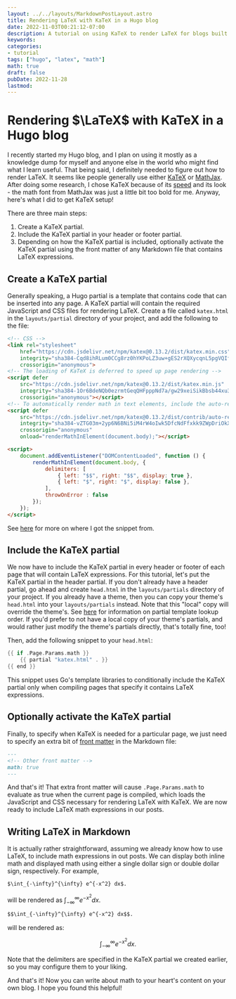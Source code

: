 ```yaml
---
layout: ../../layouts/MarkdownPostLayout.astro
title: Rendering LaTeX with KaTeX in a Hugo blog
date: 2022-11-03T00:21:12-07:00
description: A tutorial on using KaTeX to render LaTeX for blogs built with Hugo.
keywords:
categories:
- tutorial
tags: ["hugo", "latex", "math"]
math: true
draft: false
pubDate: 2022-11-28
lastmod:
---
```


# Rendering $\LaTeX$ with KaTeX in a Hugo blog

I recently started my Hugo blog, and I plan on using it mostly as a knowledge dump for myself and anyone else in the world who might find what I learn useful. That being said, I definitely needed to figure out how to render LaTeX. It seems like people generally use either [KaTeX](https://katex.org/) or [MathJax](https://www.mathjax.org/). After doing some research, I chose KaTeX because of its [speed](https://www.intmath.com/cg5/katex-mathjax-comparison.php) and its look - the math font from MathJax was just a little bit too bold for me. Anyway, here's what I did
to get KaTeX setup!

There are three main steps:

1. Create a KaTeX partial.
2. Include the KaTeX partial in your header or footer partial.
3. Depending on how the KaTeX partial is included, optionally activate the KaTeX partial using the front matter of any Markdown file that contains LaTeX expressions.

## Create a KaTeX partial

Generally speaking, a Hugo partial is a template that contains code that can be inserted into any
page. A KaTeX partial will contain the required JavaScript and CSS files for rendering LaTeX. Create a file called `katex.html` in the `layouts/partial` directory of your project, and add the following to the file:

```html
<!-- CSS -->
<link rel="stylesheet"
    href="https://cdn.jsdelivr.net/npm/katex@0.13.2/dist/katex.min.css"
    integrity="sha384-Cqd8ihRLum0CCg8rz0hYKPoLZ3uw+gES2rXQXycqnL5pgVQIflxAUDS7ZSjITLb5"
    crossorigin="anonymous">
<!-- The loading of KaTeX is deferred to speed up page rendering -->
<script defer
    src="https://cdn.jsdelivr.net/npm/katex@0.13.2/dist/katex.min.js"
    integrity="sha384-1Or6BdeNQb0ezrmtGeqQHFpppNd7a/gw29xeiSikBbsb44xu3uAo8c7FwbF5jhbd"
    crossorigin="anonymous"></script>
<!-- To automatically render math in text elements, include the auto-render extension -->
<script defer
    src="https://cdn.jsdelivr.net/npm/katex@0.13.2/dist/contrib/auto-render.min.js"
    integrity="sha384-vZTG03m+2yp6N6BNi5iM4rW4oIwk5DfcNdFfxkk9ZWpDriOkXX8voJBFrAO7MpVl"
    crossorigin="anonymous"
    onload="renderMathInElement(document.body);"></script>

<script>
    document.addEventListener("DOMContentLoaded", function () {
        renderMathInElement(document.body, {
            delimiters: [
                { left: "$$", right: "$$", display: true },
                { left: "$", right: "$", display: false },
            ],
            throwOnError : false
        });
    });
</script>
```

See [here](https://katex.org/docs/browser.html) for more on where I got the snippet from.

## Include the KaTeX partial

We now have to include the KaTeX partial in every header or footer of each page that will contain LaTeX expressions. For this tutorial, let's put the KaTeX partial in the header partial. If you don't already have a header partial, go ahead and create `head.html` in the `layouts/partials` directory of your project. If you already have a theme, then you can copy your theme's `head.html` into your `layouts/partials` instead. Note that this "local" copy will override the
theme's. See [here](https://gohugo.io/templates/partials/#partial-template-lookup-order) for
information on partial template lookup order. If you'd prefer to not have a local copy of your theme's partials, and would rather just modify the theme's partials directly, that's totally fine, too!

Then, add the following snippet to your `head.html`:

```go
{{ if .Page.Params.math }}
    {{ partial "katex.html" . }}
{{ end }}
```

This snippet uses Go's template libraries to conditionally include the KaTeX partial only when
compiling pages that specify it contains LaTeX expressions.

## Optionally activate the KaTeX partial

Finally, to specify when KaTeX is needed for a particular page, we just need to specify an extra bit of [front matter](https://gohugo.io/content-management/front-matter/) in the Markdown file:

```markdown
---
<!-- Other front matter -->
math: true
---
```

And that's it! That extra front matter will cause `.Page.Params.math` to evaluate as true when the current page is compiled, which loads the JavaScript and CSS necessary for rendering LaTeX with KaTeX. We are now ready to include LaTeX math expressions in our posts.

## Writing LaTeX in Markdown

It is actually rather straightforward, assuming we already know how to use LaTeX, to include math expressions in out posts. We can display both inline math and displayed math using either a single dollar sign or double dollar sign, respectively. For example,

```markdown
$\int_{-\infty}^{\infty} e^{-x^2} dx$.
```

will be rendered as $\int_{-\infty}^{\infty} e^{-x^2} dx$.

```markdown
$$\int_{-\infty}^{\infty} e^{-x^2} dx$$.
```

will be rendered as: 

$$
\int_{-\infty}^{\infty} e^{-x^2} dx.
$$

Note that the delimiters are specified in the KaTeX partial we created earlier, so you may configure them to your liking.

And that's it! Now you can write about math to your heart's content on your own blog. I hope you found this helpful!
